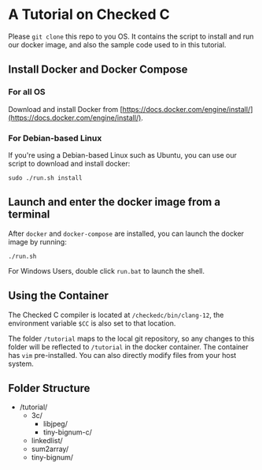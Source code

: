 # A Tutorial on Checked C

Please `git clone` this repo to you OS. It contains the script to install and
run our docker image, and also the sample code used to in this tutorial.

##  Install Docker and Docker Compose

### For all OS
Download and install Docker from [https://docs.docker.com/engine/install/](https://docs.docker.com/engine/install/).

### For Debian-based Linux
If you're using a Debian-based Linux such as Ubuntu, you can use our script
to download and install docker:

```shell
sudo ./run.sh install
```

## Launch and enter the docker image from a terminal
After `docker` and `docker-compose` are installed, you can launch the docker
image by running:

```shell
./run.sh
```

For Windows Users, double click `run.bat` to launch the shell.


## Using the Container

The Checked C compiler is located at `/checkedc/bin/clang-12`, the environment variable `$CC` is also set to that location.

The folder `/tutorial` maps to the local git repository, so any changes to this folder will be reflected to `/tutorial` in the docker container.
The container has `vim` pre-installed. You can also directly modify files from your host system.

## Folder Structure

- /tutorial/
    - 3c/
        - libjpeg/
        - tiny-bignum-c/
    - linkedlist/
    - sum2array/
    - tiny-bignum/
